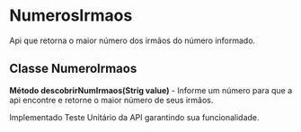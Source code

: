 # NumerosIrmaos
Api que retorna o maior número dos irmãos do número informado.


## Classe NumeroIrmaos
**Método descobrirNumIrmaos(Strig value)** - Informe um número para que a api encontre e retorne o maior número de seus irmãos.


Implementado Teste Unitário da API garantindo sua funcionalidade.
